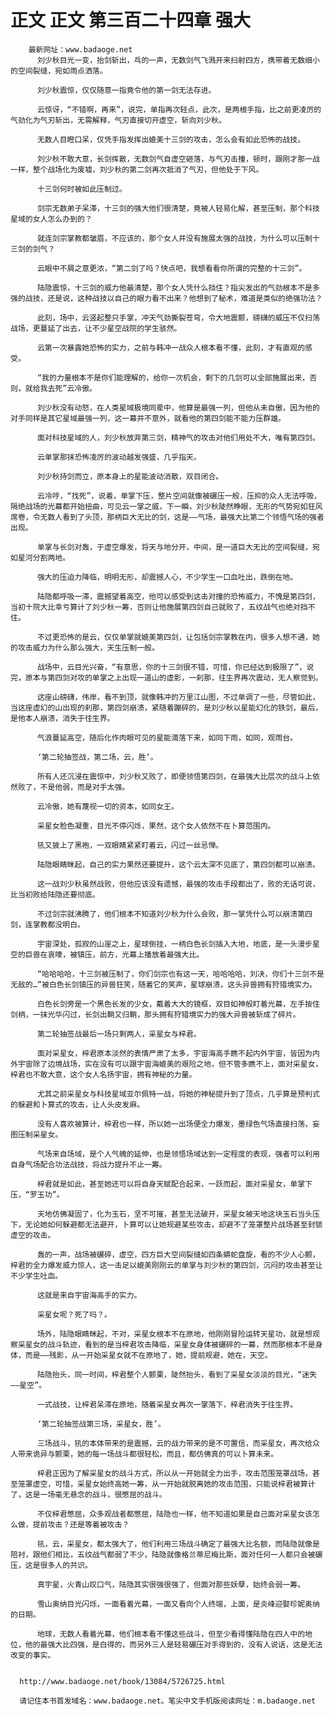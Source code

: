 # 正文 正文 第三百二十四章 强大
        最新网址：www.badaoge.net
          刘少秋目光一变，抬剑斩出，乓的一声，无数剑气飞溅开来扫射四方，携带着无数细小的空间裂缝，宛如雨点洒落。
      
          刘少秋震惊，仅仅随意一指竟令他的第一剑无法存进。
      
          云惊讶，“不错啊，再来”，说完，单指再次轻点，此次，是两根手指，比之前更凌厉的气劲化为气刃斩出，无需解释，气刃直接切开虚空，斩向刘少秋。
      
          无数人目瞪口呆，仅凭手指发挥出媲美十三剑的攻击，怎么会有如此恐怖的战技。
      
          刘少秋不敢大意，长剑挥散，无数剑气自虚空砸落，与气刃击撞，顿时，跟刚才那一战一样，整个战场化为废墟，刘少秋的第二剑再次抵消了气刃，但他处于下风。
      
          十三剑何时被如此压制过。
      
          剑宗无数弟子呆滞，十三剑的强大他们很清楚，竟被人轻易化解，甚至压制，那个科技星域的女人怎么办到的？
      
          就连剑宗掌教都皱眉，不应该的，那个女人并没有施展太强的战技，为什么可以压制十三剑的剑气？
      
          云眼中不屑之意更浓，“第二剑了吗？快点吧，我想看看你所谓的完整的十三剑”。
      
          陆隐震惊，十三剑的威力他最清楚，那个女人凭什么挡住？指尖发出的气劲根本不是多强的战技，还是说，这种战技以自己的眼力看不出来？他想到了秘术，难道是类似的绝强功法？
      
          此刻，场中，云竖起整只手掌，冲天气劲撕裂苍穹，令大地震颤，磅礴的威压不仅扫荡战场，更蔓延了出去，让不少星空战院的学生骇然。
      
          云第一次暴露她恐怖的实力，之前与韩冲一战众人根本看不懂，此刻，才有直观的感受。
      
          “我的力量根本不是你们能理解的，给你一次机会，剩下的几剑可以全部施展出来，否则，就给我去死”云冷傲。
      
          刘少秋没有动怒，在人类星域极境同辈中，他算是最强一列，但他从未自傲，因为他的对手同样是其它星域最强一列，这一幕并不意外，就看他的第四剑能不能力压群雄。
      
          面对科技星域的人，刘少秋放弃第三剑，精神气的攻击对他们用处不大，唯有第四剑。
      
          云单掌那抹恐怖凌厉的波动越发强盛，几乎指天。
      
          刘少秋持剑而立，原本身上的星能波动消散，双目闭合。
      
          云冷哼，“找死”，说着，单掌下压，整片空间就像被碾压一般，压抑的众人无法呼吸，隔绝战场的光幕都开始扭曲，可见云一掌之威，下一瞬，刘少秋陡然睁眼，无形的气势宛如狂风席卷，令无数人看到了头顶，那柄巨大无比的剑，这是——气场，最强大比第二个领悟气场的强者出现。
      
          单掌与长剑对轰，于虚空爆发，将天与地分开，中间，是一道巨大无比的空间裂缝，宛如星河分割两地。
      
          强大的压迫力降临，明明无形，却震撼人心，不少学生一口血吐出，跌倒在地。
      
          陆隐都呼吸一滞，震撼望着高空，他可以感受到这击对撞的恐怖威力，不愧是第四剑，当初十院大比幸亏算计了刘少秋一筹，否则让他施展第四剑自己就败了，五纹战气也绝对挡不住。
      
          不过更恐怖的是云，仅仅单掌就媲美第四剑，让包括剑宗掌教在内，很多人想不通，她的攻击威力为什么那么强大，天生压制一般。
      
          战场中，云目光兴奋，“有意思，你的十三剑很不错，可惜，你已经达到极限了”，说完，原本与第四剑对攻的单掌之上出现一道山的虚影，一刹那，往生界再次震动，无人察觉到。
      
          这座山磅礴，伟岸，看不到顶，就像韩冲的万里江山图，不过单调了一些，尽管如此，当这座虚幻的山出现的刹那，第四剑崩溃，紧随着蹦碎的，是刘少秋以星能幻化的铁剑，最后，是他本人崩溃，消失于往生界。
      
          气浪蔓延高空，随后化作肉眼可见的星能滴落下来，如同下雨，如同，观雨台。
      
          ‘第二轮抽签战，第二场，云，胜’。
      
          所有人还沉浸在震惊中，刘少秋又败了，即便领悟第四剑，在最强大比层次的战斗上依然败了，不是他弱，而是对手太强。
      
          云冷傲，她有蔑视一切的资本，如同女王。
      
          采星女脸色凝重，目光不停闪烁，果然，这个女人依然不在卜算范围内。
      
          犼又披上了黑袍，一双眼睛紧紧盯着云，闪过一丝忌惮。
      
          陆隐眼睛眯起，自己的实力果然还要提升，这个云太深不见底了，第四剑都可以崩溃。
      
          这一战刘少秋虽然战败，但他应该没有遗憾，最强的攻击手段都出了，败的无话可说，比当初败给陆隐还要彻底。
      
          不过剑宗就沸腾了，他们根本不知道刘少秋为什么会败，那一掌凭什么可以崩溃第四剑，连掌教都没明白。
      
          宇宙深处，孤寂的山崖之上，星球倒挂，一柄白色长剑插入大地，地底，是一头漫步星空的巨兽在哀嚎，被镇压，前方，光幕上播放着最强大比。
      
          “哈哈哈哈，十三剑被压制了，你们剑宗也有这一天，哈哈哈哈，刘决，你们十三剑不是无敌的…”被白色长剑镇压的异兽狂笑，随着它的笑声，星球崩溃，这头异兽拥有狩猎境实力。
      
          白色长剑旁是一个黑色长发的少女，戴着大大的镜框，双目如神般盯着光幕，左手按住剑柄，一抹光华闪过，长剑出鞘又归鞘，那头拥有狩猎境实力的强大异兽被斩成了碎片。
      
          第二轮抽签战最后一场只剩两人，采星女与梓君。
      
          面对采星女，梓君原本淡然的表情严肃了太多，宇宙海高手瞧不起内外宇宙，皆因为内外宇宙除了边境战场，实在没有可以跟宇宙海媲美的艰险之地，但不管多瞧不上，面对采星女，梓君也不敢大意，这个女人名扬宇宙，拥有神秘的力量。
      
          尤其之前采星女与科技星域亚尔佩特一战，将她的神秘提升到了顶点，几乎算是预判式的躲避和卜算式的攻击，让人头皮发麻。
      
          没有人喜欢被算计，梓君也一样，所以她一出场便全力爆发，墨绿色气场直接扫荡，妄图压制采星女。
      
          气场来自场域，是个人气魄的延伸，也是领悟场域达到一定程度的表现，强者可以利用自身气场配合功法战技，将战力提升不止一筹。
      
          梓君就是如此，甚至她还可以将自身天赋配合起来，一跃而起，面对采星女，单掌下压，“罗玉功”。
      
          天地仿佛凝固了，化为玉石，坚不可摧，甚至无法破开，采星女被天地这块玉石当头压下，无论她如何躲避都无法避开，卜算可以让她规避某些攻击，却避不了笼罩整片战场甚至封锁虚空的攻击。
      
          轰的一声，战场被碾碎，虚空，四方巨大空间裂缝如四条蟒蛇盘旋，看的不少人心颤，梓君的全力爆发威力惊人，这一击足以媲美刚刚云的单掌与刘少秋的第四剑，沉闷的攻击甚至让不少学生吐血。
      
          这就是来自宇宙海高手的实力。
      
          采星女呢？死了吗？。
      
          场外，陆隐眼睛眯起，不对，采星女根本不在原地，他刚刚冒险运转天星功，就是想观察采星女的战斗轨迹，看到的是当梓君攻击降临，采星女身体被碾碎的一幕，然而那根本不是身体，而是——残影，从一开始采星女就不在原地了，她，提前规避，她在，天空。
      
          陆隐抬头，同一时间，梓君整个人颤栗，陡然抬头，看到了采星女淡淡的目光，“迷失——星空”。
      
          一式战技，让梓君呆滞在原地，随着采星女再次一掌落下，梓君消失于往生界。
      
          ‘第二轮抽签战第三场，采星女，胜’。
      
          三场战斗，犼的本体带来的是震撼，云的战力带来的是不可置信，而采星女，再次给众人带来诡异与颤栗，她的每一场战斗都很轻松，而且，都仿佛真的可以卜算未来。
      
          梓君正因为了解采星女的战斗方式，所以从一开始就全力出手，攻击范围笼罩战场，甚至笼罩虚空，可惜，采星女始终高她一筹，从一开始就脱离她的攻击范围，只能说梓君被算计了，这是一场毫无悬念的战斗，很憋屈的战斗。
      
          不仅梓君憋屈，众多观战者都憋屈，陆隐也一样，他不知道如果是自己面对采星女该怎么做，提前攻击？还是等着被攻击？
      
          犼，云，采星女，都太强大了，他们利用三场战斗确定了最强大比名额，而陆隐就像是陪衬，跟他们相比，五纹战气都弱了不少，陆隐就像格兰蒂尼梅比斯，面对任何一人都只会被碾压，这是很多人的共识。
      
          真宇星，火青山叹口气，陆隐其实很强很强了，但面对那些妖孽，始终会弱一筹。
      
          雪山奥纳目光闪烁，一面看着光幕，一面又看向个人终端，上面，是炎峰迎娶珍妮奥纳的日期。
      
          地球，无数人看着光幕，他们根本看不懂这些战斗，但至少看得懂陆隐在四人中的地位，他的最强大比四强，是白得的，而另外三人是轻易碾压对手得到的，没有人说话，这是无法改变的事实。
      
      
      http://www.badaoge.net/book/13084/5726725.html
      
      请记住本书首发域名：www.badaoge.net。笔尖中文手机版阅读网址：m.badaoge.net